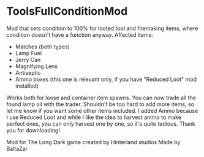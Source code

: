 # ToolsFullConditionMod
Mod that sets condition to 100% for looted tool and firemaking items, where condition doesn't have a function anyway.
Affected items:
- Matches (both types)
- Lamp Fuel
- Jerry Can
- Magnifying Lens
- Antiseptic
- Ammo boxes (this one is relevant only, if you have "Reduced Loot" mod installed)

Works both for loose and container item spawns.
You can now trade all the found lamp oil with the trader.
Shouldn't be too hard to add more items, so let me know if you want some other items included.
I added Ammo because I use Reduced Loot and while I like the idea to harvest ammo to make perfect ones, you can only harvest one by one, so it's quite tedious.
Thank you for downloading!

Mod for The Long Dark game created by Hinterland studios
Made by BaltaZar

